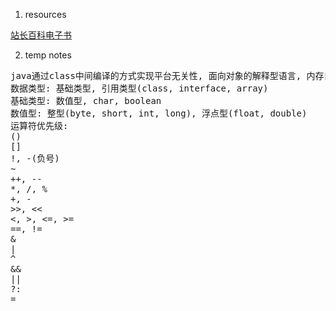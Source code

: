 1. resources
  
  [站长百科电子书](http://down.zzbaike.com/ebook/)

2. temp notes

<pre>
java通过class中间编译的方式实现平台无关性, 面向对象的解释型语言, 内存自动管理.
数据类型: 基础类型, 引用类型(class, interface, array)
基础类型: 数值型, char, boolean
数值型: 整型(byte, short, int, long), 浮点型(float, double)
运算符优先级: 
()
[]
!, -(负号)
~
++, -- 
*, /, %
+, -
>>, <<
<, >, <=, >=
==, !=
&
|
^
&&
||
?:
=

<pre>
